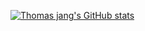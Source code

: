 [![Thomas jang's GitHub stats](https://git-rainbow.com/thomasJang/svg)](https://git-rainbow.com/thomasJang)
